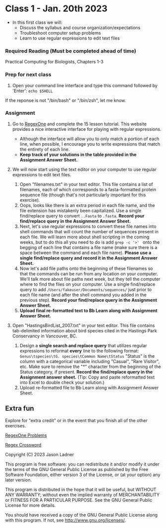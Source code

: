 # Class 1 - Jan. 20th 2023
- In this first class we will:
    - Discuss the syllabus and course organization/expectations
    - Troubleshoot computer setup problems
    - Learn to use regular expressions to edit text files

### Required Reading (**Must be completed ahead of time**)
Practical Computing for Biologists, Chapters 1-3

### Prep for next class

1. Open your command line interface and type this command followed by 'Enter':
```echo $SHELL```

If the reponse is not "/bin/bash" or "/bin/zsh", let me know. 

### Assignment

1. Go to [RegexOne](https://regexone.com/) and complete the 15 lesson tutorial. This website provides a nice interactive interface for playing with regular expressions.
    - Although the interface will allow you to only match a portion of each line, when possible, I encourage you to write expressions that match the entirety of each line. 
    - **Keep track of your solutions in the table provided in the Assignment Answer Sheet.**

2. We will now start using the text editor on your computer to use regular expressions to edit text files. 
    1. Open "filenames.txt" in your text editor. This file contains a list of filenames, each of which corresponds to a fasta-formatted protein sequence file (though that's not particularly important for this exercise).
    2. Oops, looks like there is an extra period in each file name, and the file extension has mistakenly been capitalized. Use a single find/replace query to convert ```..Fasta``` to ```.fasta```. **Record your find/replace query in the Assignment Answer Sheet.**
    3. Next, let's use regular expressions to convert these file names into shell commands that will count the number of sequences present in each file. We will learn more about shell scripting in the coming weeks, but to do this all you need to do is add ```grep -c '>' ``` onto the begging of each line that contains a file name (make sure there is a space between the command and each file name). **Please use a single find/replace query and record it in the Assignment Answer Sheet.**
    4. Now let's add file paths onto the beginning of these filenames so that the commands can be run from any location on your computer. We'll talk more about file paths next week, but they tell the computer where to find the files on your computer. Use a single find/replace query to add ```/Users/fakeuser/Documents/sequences/``` just prior to each file name (and after the shell command you added in the previous step). **Record your find/replace query in the Assignment Answer Sheet.**
    5. **Upload final re-formatted text to Bb Learn along with Assignment Answer Sheet.**

3. Open "HastingsBirdList\_2007.txt" in your text editor. This file contains tab-delimited information about bird species cited in the Hastings Park Conservancy in Vancouver, BC.
    1. Design a **single search and replace query** that utilizes regular expressions to reformat **every** line to the following format:
    ```Genus\tspecies\tG. species\tCommon Name\tStatus```
    "Status" is the column with a categorical variable including "Casual", "Rare Visitor", etc. Make sure to remove the "\*" character from the beginning of the Status category, if present. **Record the find/replace query in the Assignment answer sheet.** (Tip: Copy and paste reformatted text into Excel to double check your solution.)
    2. Upload re-formatted file to Bb Learn along with Assignment Answer Sheet.
    
## Extra fun

Explore for "extra credit" or in the event that you finish all of the other exercises.

[RegexOne Problems](https://regexone.com/problem/matching_decimal_numbers)

[Regex Crossword](https://regexcrossword.com/)

Copyright (C) 2023  Jason Ladner

This program is free software: you can redistribute it and/or modify
it under the terms of the GNU General Public License as published by
the Free Software Foundation, either version 3 of the License, or
(at your option) any later version.

This program is distributed in the hope that it will be useful,
but WITHOUT ANY WARRANTY; without even the implied warranty of
MERCHANTABILITY or FITNESS FOR A PARTICULAR PURPOSE.  See the
GNU General Public License for more details.

You should have received a copy of the GNU General Public License
along with this program.  If not, see <http://www.gnu.org/licenses/>.



